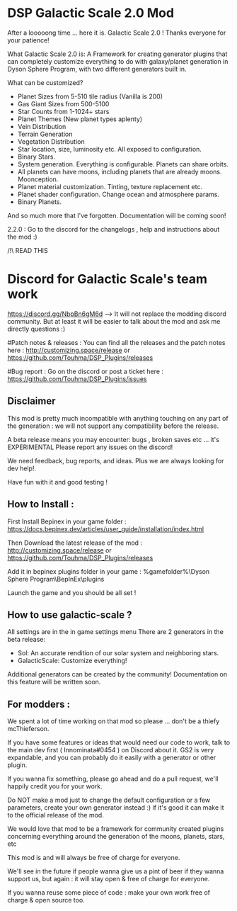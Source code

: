 # DSP Galactic Scale 2.0 Mod

After a looooong time ... here it is. Galactic Scale 2.0 ! Thanks everyone for your patience!

What Galactic Scale 2.0 is: A Framework for creating generator plugins that can completely customize everything to do with galaxy/planet generation in Dyson Sphere Program, with two different generators built in.

What can be customized?

- Planet Sizes from 5-510 tile radius (Vanilla is 200)
- Gas Giant Sizes from 500-5100
- Star Counts from 1-1024+ stars
- Planet Themes (New planet types aplenty)
- Vein Distribution
- Terrain Generation
- Vegetation Distribution
- Star location, size, luminosity etc. All exposed to configuration.
- Binary Stars.
- System generation. Everything is configurable. Planets can share orbits.
- All planets can have moons, including planets that are already moons. Moonception.
- Planet material customization. Tinting, texture replacement etc.
- Planet shader configuration. Change ocean and atmosphere params.
- Binary Planets.

And so much more that I've forgotten. Documentation will be coming soon!

2.2.0 :  Go to the discord for the changelogs , help and instructions about the mod :)

/!\ READ THIS

# Discord for Galactic Scale's team work
https://discord.gg/NbpBn6gM6d --> It will not replace the modding discord community. But at least it will be easier to talk about the mod and ask me directly questions :)

#Patch notes & releases :
You can find all the releases and the patch notes here : http://customizing.space/release or https://github.com/Touhma/DSP_Plugins/releases

#Bug report :
Go on the discord or post a ticket here :
https://github.com/Touhma/DSP_Plugins/issues

## Disclaimer
This mod is pretty much incompatible with anything touching on any part of the generation : we will not support any compatibility before the release.

A beta release means you may encounter: bugs , broken saves etc ... it's EXPERIMENTAL Please report any issues on the discord!

We need feedback, bug reports, and ideas. Plus we are always looking for dev help!.

Have fun with it and good testing !

## How to Install :

First Install Bepinex in your game
folder : https://docs.bepinex.dev/articles/user_guide/installation/index.html

Then Download the latest release of the mod : http://customizing.space/release or https://github.com/Touhma/DSP_Plugins/releases

Add it in bepinex plugins folder in your game : %gamefolder%\Dyson Sphere Program\BepInEx\plugins

Launch the game and you should be all set !

## How to use galactic-scale ?

All settings are in the in game settings menu
There are 2 generators in the beta release:
- Sol: An accurate rendition of our solar system and neighboring stars.
- GalacticScale: Customize everything!

Additional generators can be created by the community! Documentation on this feature will be written soon.

## For modders :

We spent a lot of time working on that mod so please ... don't be a thiefy mcThieferson.

If you have some features or ideas that would need our code to work, talk to the main dev first ( Innominata#0454 ) on Discord about it. GS2 is very expandable, and you can probably do it easily with a generator or other plugin.

If you wanna fix something, please go ahead and do a pull request, we'll happily credit you for your work.

Do NOT make a mod just to change the default configuration or a few parameters, create your own generator instead :) if it's good it can make it to the official release of the mod.

We would love that mod to be a framework for community created plugins concerning everything around the generation of the moons, planets, stars, etc

This mod is and will always be free of charge for everyone.

We'll see in the future if people wanna give us a pint of beer if they wanna support us, but again : it will stay open & free of charge for everyone.

If you wanna reuse some piece of code : make your own work free of charge & open source too.
